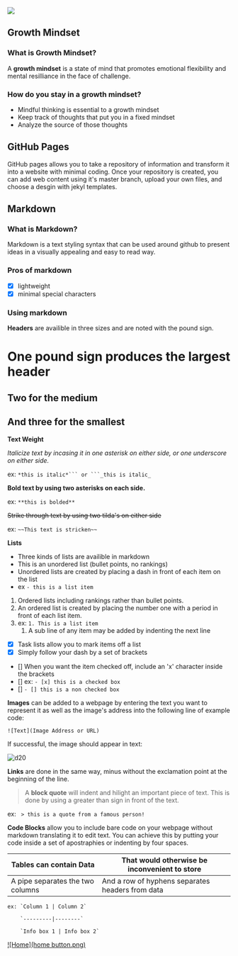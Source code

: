 ![](https://cdn.cnn.com/cnnnext/dam/assets/150103074330-hubble-space-background-2-large-169.jpg)

## Growth Mindset

### What is Growth Mindset?
  A **growth mindset** is a state of mind that promotes emotional flexibility and mental resilliance in the face of challenge.

### How do you stay in a growth mindset?

  - Mindful thinking is essential to a growth mindset
  - Keep track of thoughts that put you in a fixed mindset
  - Analyze the source of those thoughts
  
## GitHub Pages
  GitHub pages allows you to take a repository of information and transform it into a website with minimal coding. Once your repository is created, you can add web content using it's master branch, upload your own files, and choose a desgin with jekyl templates.


## Markdown
  
### What is Markdown?
   
   Markdown is a text styling syntax that can be used around github to present ideas in a visually appealing and easy to read way.
    
### Pros of markdown
  - [x] lightweight
  - [x] minimal special characters

### Using markdown
  **Headers** are availible in three sizes and are noted with the pound sign.
  # One pound sign produces the largest header
  ## Two for the medium
  ## And three for the smallest
  
  **Text Weight**
  
   *Italicize text by incasing it in one asterisk on either side, or one underscore on either side.*
    
   ex: `*this is italic*``` or ```_this is italic_`
    
  **Bold text by using two asterisks on each side.**
  
   ex: `**this is bolded**`
    
   ~~Strike through text by using two tilda's on either side~~
    
   ex: `~~This text is stricken~~`
   
   
  **Lists**
  
  - Three kinds of lists are availible in markdown
  - This is an unordered list (bullet points, no rankings)
  - Unordered lists are created by placing a dash in front of each item on the list
  - ex ```- this is a list item```
  
  1. Ordered lists including rankings rather than bullet points.
  1. An ordered list is created by placing the number one with a period in front of each list item.
  1. ex: `1. This is a list item`
       1. A sub line of any item may be added by indenting the next line
                
  - [x] Task lists allow you to mark items off a list
  - [x] Simply follow your dash by a set of brackets
  - [] When you want the item checked off, include an 'x' character inside the brackets
  - [] ex: `- [x] this is a checked box`
  - [] `- [] this is a non checked box`
  
  
  **Images** can be added to a webpage by entering the text you want to represent it as well as the image's address into the following line of example code:

```![Text](Image Address or URL)```

If successful, the image should appear in text:

![d20](https://media.tenor.com/images/437b15ae3a34ab3a6fe691ff23bace04/tenor.gif)

  **Links** are done in the same way, minus without the exclamation point at the beginning of the line. 
  
  > A **block quote** will indent and hilight an important piece of text. This is done by using a greater than sign in front of the text.
  
  ex: ``` > this is a quote from a famous person!```
  
  **Code Blocks** allow you to include bare code on your webpage without markdown translating it to edit text. You can achieve this by putting your code inside a set of apostraphies or indenting by four spaces.
  
  Tables can contain Data | That would otherwise be inconvenient to store
  ------------------------|----------------------------------------------
  A pipe separates the two columns| And a row of hyphens separates headers from data
  
    ex: `Column 1 | Column 2`
  
        `---------|--------`
      
        `Info box 1 | Info box 2`
     


[![Home](home button.png)](README.md)

